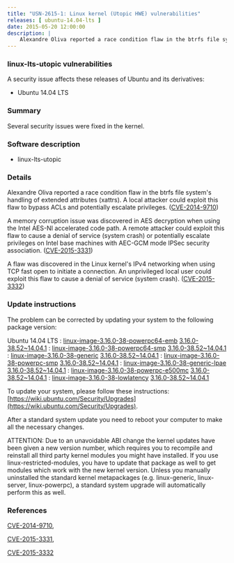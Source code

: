 ```yaml
---
title: "USN-2615-1: Linux kernel (Utopic HWE) vulnerabilities"
releases: [ ubuntu-14.04-lts ]
date: 2015-05-20 12:00:00
description: |
    Alexandre Oliva reported a race condition flaw in the btrfs file system&#39;s handling of extended attributes (xattrs). A local attacker could exploit this flaw to bypass ACLs and potentially escalate privileges. ([CVE-2014-9710](http://people.ubuntu.com/~ubuntu-security/cve/CVE-2014-9710))
--- 
```

 
### linux-lts-utopic vulnerabilities

A security issue affects these releases of Ubuntu and its derivatives:

* Ubuntu 14.04 LTS

### Summary

Several security issues were fixed in the kernel. 

### Software description

* linux-lts-utopic 

### Details

Alexandre Oliva reported a race condition flaw in the btrfs file system&#39;s handling of extended attributes (xattrs). A local attacker could exploit this flaw to bypass ACLs and potentially escalate privileges. ([CVE-2014-9710](http://people.ubuntu.com/~ubuntu-security/cve/CVE-2014-9710))

A memory corruption issue was discovered in AES decryption when using the Intel AES-NI accelerated code path. A remote attacker could exploit this flaw to cause a denial of service (system crash) or potentially escalate privileges on Intel base machines with AEC-GCM mode IPSec security association. ([CVE-2015-3331](http://people.ubuntu.com/~ubuntu-security/cve/CVE-2015-3331))

A flaw was discovered in the Linux kernel&#39;s IPv4 networking when using TCP fast open to initiate a connection. An unprivileged local user could exploit this flaw to cause a denial of service (system crash). ([CVE-2015-3332](http://people.ubuntu.com/~ubuntu-security/cve/CVE-2015-3332)) 

### Update instructions

The problem can be corrected by updating your system to the following package version:

Ubuntu 14.04 LTS
 : [linux-image-3.16.0-38-powerpc64-emb](https://launchpad.net/ubuntu/+source/linux-lts-utopic) <span> [3.16.0-38.52~14.04.1](https://launchpad.net/ubuntu/+source/linux-lts-utopic/3.16.0-38.52~14.04.1) </span> 
 : [linux-image-3.16.0-38-powerpc64-smp](https://launchpad.net/ubuntu/+source/linux-lts-utopic) <span> [3.16.0-38.52~14.04.1](https://launchpad.net/ubuntu/+source/linux-lts-utopic/3.16.0-38.52~14.04.1) </span> 
 : [linux-image-3.16.0-38-generic](https://launchpad.net/ubuntu/+source/linux-lts-utopic) <span> [3.16.0-38.52~14.04.1](https://launchpad.net/ubuntu/+source/linux-lts-utopic/3.16.0-38.52~14.04.1) </span> 
 : [linux-image-3.16.0-38-powerpc-smp](https://launchpad.net/ubuntu/+source/linux-lts-utopic) <span> [3.16.0-38.52~14.04.1](https://launchpad.net/ubuntu/+source/linux-lts-utopic/3.16.0-38.52~14.04.1) </span> 
 : [linux-image-3.16.0-38-generic-lpae](https://launchpad.net/ubuntu/+source/linux-lts-utopic) <span> [3.16.0-38.52~14.04.1](https://launchpad.net/ubuntu/+source/linux-lts-utopic/3.16.0-38.52~14.04.1) </span> 
 : [linux-image-3.16.0-38-powerpc-e500mc](https://launchpad.net/ubuntu/+source/linux-lts-utopic) <span> [3.16.0-38.52~14.04.1](https://launchpad.net/ubuntu/+source/linux-lts-utopic/3.16.0-38.52~14.04.1) </span> 
 : [linux-image-3.16.0-38-lowlatency](https://launchpad.net/ubuntu/+source/linux-lts-utopic) <span> [3.16.0-38.52~14.04.1](https://launchpad.net/ubuntu/+source/linux-lts-utopic/3.16.0-38.52~14.04.1) </span> 

To update your system, please follow these instructions: [https://wiki.ubuntu.com/Security/Upgrades](https://wiki.ubuntu.com/Security/Upgrades).

After a standard system update you need to reboot your computer to make all the necessary changes.

ATTENTION: Due to an unavoidable ABI change the kernel updates have been given a new version number, which requires you to recompile and reinstall all third party kernel modules you might have installed. If you use linux-restricted-modules, you have to update that package as well to get modules which work with the new kernel version. Unless you manually uninstalled the standard kernel metapackages (e.g. linux-generic, linux-server, linux-powerpc), a standard system upgrade will automatically perform this as well. 

### References

 [CVE-2014-9710](http://people.ubuntu.com/~ubuntu-security/cve/CVE-2014-9710), 

 [CVE-2015-3331](http://people.ubuntu.com/~ubuntu-security/cve/CVE-2015-3331), 

 [CVE-2015-3332](http://people.ubuntu.com/~ubuntu-security/cve/CVE-2015-3332)
 
